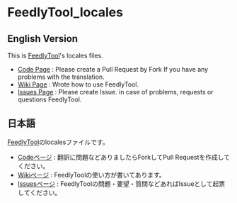 FeedlyTool_locales
==================

English Version
-------------
This is [FeedlyTool](https://chrome.google.com/webstore/detail/feedlytool/fednanlonchmiaiekkfgndeecpmihahg?hl=en)'s locales files.  

* [Code Page](https://github.com/kik0220/FeedlyTool_locales) : Please create a Pull Request by Fork If you have any problems with the translation.
* [Wiki Page](https://github.com/kik0220/FeedlyTool_locales/wiki) : Wrote how to use FeedlyTool.
* [Issues Page](https://github.com/kik0220/FeedlyTool_locales/issues) : Please create Issue. in case of problems, requests or questions FeedlyTool.


日本語
-------------
[FeedlyTool](https://chrome.google.com/webstore/detail/feedlytool/fednanlonchmiaiekkfgndeecpmihahg?hl=ja)のlocalesファイルです。  

* [Codeページ](https://github.com/kik0220/FeedlyTool_locales) : 翻訳に問題などありましたらForkしてPull Requestを作成してください。
* [Wikiページ](https://github.com/kik0220/FeedlyTool_locales/wiki) : FeedlyToolの使い方が書いてあります。
* [Issuesページ](https://github.com/kik0220/FeedlyTool_locales/issues) : FeedlyToolの問題・要望・質問などあればIssueとして起票してください。
